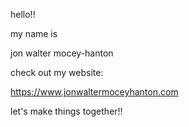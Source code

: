 hello!!

my name is


jon walter mocey-hanton

check out my website:

https://www.jonwaltermoceyhanton.com

let's make things together!!

<!---
jonwaltermoceyhanton/jonwaltermoceyhanton is a ✨ special ✨ repository because its `README.md` (this file) appears on your GitHub profile.
You can click the Preview link to take a look at your changes.
--->
